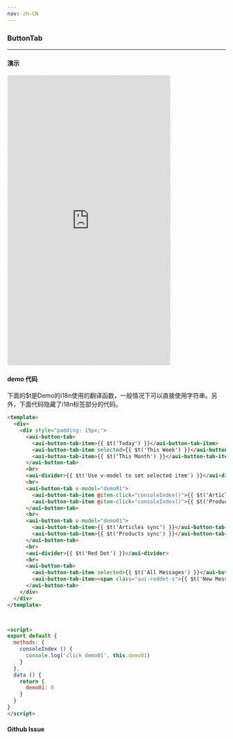 ```yaml
---
nav: zh-CN
---
```



### ButtonTab

---

#### 演示

 <div style="width:377px;height:667px;display:inline-block;border:1px dashed #ececec;border-radius:5px;overflow:hidden;">
   <iframe src="http://192.9.200.185:50003/aui-m/#/component/button-tab" width="375" height="667" border="0" frameborder="0"></iframe>
 </div>

#### demo 代码

<p class="tip">下面的$t是Demo的i18n使用的翻译函数，一般情况下可以直接使用字符串。另外，下面代码隐藏了i18n标签部分的代码。</p>

``` html
<template>
  <div>
    <div style="padding: 15px;">
      <aui-button-tab>
        <aui-button-tab-item>{{ $t('Today') }}</aui-button-tab-item>
        <aui-button-tab-item selected>{{ $t('This Week') }}</aui-button-tab-item>
        <aui-button-tab-item>{{ $t('This Month') }}</aui-button-tab-item>
      </aui-button-tab>      
      <br>
      <aui-divider>{{ $t('Use v-model to set selected item') }}</aui-divider>
      <br>
      <aui-button-tab v-model="demo01">
        <aui-button-tab-item @item-click="consoleIndex()">{{ $t('Articles') }}</aui-button-tab-item>
        <aui-button-tab-item @item-click="consoleIndex()">{{ $t('Products') }}</aui-button-tab-item>
      </aui-button-tab>
      <br>
      <aui-button-tab v-model="demo01">
        <aui-button-tab-item>{{ $t('Articles sync') }}</aui-button-tab-item>
        <aui-button-tab-item>{{ $t('Products sync') }}</aui-button-tab-item>
      </aui-button-tab>
      <br>
      <aui-divider>{{ $t('Red Dot') }}</aui-divider>
      <br>
      <aui-button-tab>
        <aui-button-tab-item selected>{{ $t('All Messages') }}</aui-button-tab-item>
        <aui-button-tab-item><span class="aui-reddot-s">{{ $t('New Messages') }}</span></aui-button-tab-item>
      </aui-button-tab>
    </div>
  </div>
</template>



<script>
export default {
  methods: {
    consoleIndex () {
      console.log('click demo01', this.demo01)
    }
  },
  data () {
    return {
      demo01: 0
    }
  }
}
</script>

```


#### Github Issue